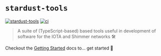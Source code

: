 # `stardust-tools`

[![stardust-tools](https://img.shields.io/badge/stardust--tools-v1.0.0-informational)](https://github.com/maxwellmattryan/stardust-tools)
[![ci](https://github.com/maxwellmattryan/stardust-tools/actions/workflows/ci.yml/badge.svg)](https://github.com/maxwellmattryan/stardust-tools/actions/workflows/ci.yml)

> A suite of (TypeScript-based) based tools useful in development of software for the IOTA and Shimmer networks 🛠️

Checkout the [Getting Started](https://maxwellmattryan.github.io/stardust-tools/getting-started) docs to... get started 🙂

